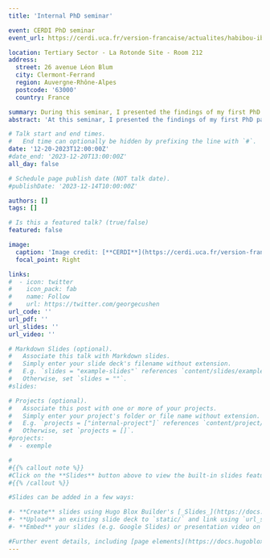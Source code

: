 ```yaml
---
title: 'Internal PhD seminar'

event: CERDI PhD seminar
event_url: https://cerdi.uca.fr/version-francaise/actualites/habibou-ibrahim-kassoum-et-pierre-beaucoral#/admin

location: Tertiary Sector - La Rotonde Site - Room 212
address:
  street: 26 avenue Léon Blum
  city: Clermont-Ferrand
  region: Auvergne-Rhône-Alpes
  postcode: '63000'
  country: France

summary: During this seminar, I presented the findings of my first PhD paper.
abstract: 'At this seminar, I presented the findings of my first PhD paper for review in front of researchers and colleagues from CERDI. The paper explores the connection between armed conflicts and child undernutrition in Nigeria and focus on the mitigating effects of maternal bargaining power. I received many positive comments from the researchers.'

# Talk start and end times.
#   End time can optionally be hidden by prefixing the line with `#`.
date: '12-20-2023T12:00:00Z'
#date_end: '2023-12-20T13:00:00Z'
all_day: false

# Schedule page publish date (NOT talk date).
#publishDate: '2023-12-14T10:00:00Z'

authors: []
tags: []

# Is this a featured talk? (true/false)
featured: false

image:
  caption: 'Image credit: [**CERDI**](https://cerdi.uca.fr/version-francaise/actualites/habibou-ibrahim-kassoum-et-pierre-beaucoral#/admin)'
  focal_point: Right

links:
#  - icon: twitter
#    icon_pack: fab
#    name: Follow
#    url: https://twitter.com/georgecushen
url_code: ''
url_pdf: ''
url_slides: ''
url_video: ''

# Markdown Slides (optional).
#   Associate this talk with Markdown slides.
#   Simply enter your slide deck's filename without extension.
#   E.g. `slides = "example-slides"` references `content/slides/example-slides.md`.
#   Otherwise, set `slides = ""`.
#slides: 

# Projects (optional).
#   Associate this post with one or more of your projects.
#   Simply enter your project's folder or file name without extension.
#   E.g. `projects = ["internal-project"]` references `content/project/deep-learning/index.md`.
#   Otherwise, set `projects = []`.
#projects:
#  - exemple

#
#{{% callout note %}}
#Click on the **Slides** button above to view the built-in slides feature.
#{{% /callout %}}

#Slides can be added in a few ways:

#- **Create** slides using Hugo Blox Builder's [_Slides_](https://docs.hugoblox.com/reference/content-types/) feature and link using `slides` parameter in the front matter of the talk file
#- **Upload** an existing slide deck to `static/` and link using `url_slides` parameter in the front matter of the talk file
#- **Embed** your slides (e.g. Google Slides) or presentation video on this page using [shortcodes](https://docs.hugoblox.com/reference/markdown/).

#Further event details, including [page elements](https://docs.hugoblox.com/reference/markdown/) such as image galleries, can be added to the body of this page.
---
```


